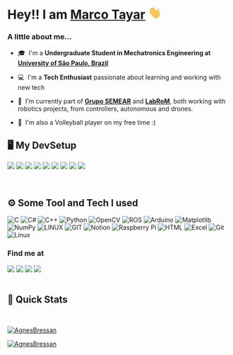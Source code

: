 
<h1>Hey!! I am <a href="https://github.com/Defcon27">Marco Tayar</a>
<img width="30px" margin="0px" src="https://raw.githubusercontent.com/ABSphreak/ABSphreak/master/gifs/Hi.gif">
</h1>

### A little about me...
- 🎓&nbsp; I'm a **Undergraduate Student in Mechatronics Engineering at [ University of São Paulo, Brazil](https://www5.usp.br/)**

- 💻&nbsp; I'm a **Tech Enthusiast**  passionate about learning and working with new tech<br/>

- 🤖&nbsp; I’m currently part of **[Grupo SEMEAR](https://github.com/Grupo-SEMEAR-USP)** and **[LabRoM](https://github.com/EESC-LabRoM)**, both working with robotics projects, from controllers, autonomous and drones.

- 🏐&nbsp; I'm also a Volleyball player on my free time :)


## 🖥️ My DevSetup
<img src="https://img.shields.io/badge/Linux-555555.svg?&style=flat-square&logo=Linux&logoColor=E2231A"> <img src="https://img.shields.io/badge/Windows-555555.svg?&style=flat-square&logo=windows&logoColor=0078D6"> <img src="https://img.shields.io/badge/Firefox-555555.svg?&style=flat-square&logo=firefox&logoColor=fc7303"> <img src="https://img.shields.io/badge/Chrome-555555.svg?&style=flat-square&logo=google-chrome&logoColor=FABC0C"> <img src="https://img.shields.io/badge/VS Code-555555?style=flat-square&logo=visual-studio-code&logoColor=007ACC"> <img src="https://img.shields.io/badge/Terminal-555555.svg?&style=flat-square&logo=powershell&logoColor=white"> <img src="https://img.shields.io/badge/GitHub-555555.svg?&style=flat-square&logo=github&logoColor=423f3d"> <img src="https://img.shields.io/badge/Notion-555555.svg?&style=flat-square&logo=notion&logoColor=dbd9d7"> <img src="https://img.shields.io/badge/Spotify-555555.svg?&style=flat-square&logo=spotify&logoColor=1ED760"> 

<br/>


## ⚙️ Some Tool and Tech I used

![C](https://img.shields.io/badge/c-%2300599C.svg?style=for-the-badge&logo=c&logoColor=white) ![C#](https://img.shields.io/badge/c%23-%23239120.svg?style=for-the-badge&logo=c-sharp&logoColor=white) ![C++](https://img.shields.io/badge/c++-%2300599C.svg?style=for-the-badge&logo=c%2B%2B&logoColor=white) ![Python](https://img.shields.io/badge/python-3670A0?style=for-the-badge&logo=python&logoColor=ffdd54) ![OpenCV](https://img.shields.io/badge/opencv-%23white.svg?style=for-the-badge&logo=opencv&logoColor=white) ![ROS](https://img.shields.io/badge/ros-%230A0FF9.svg?style=for-the-badge&logo=ros&logoColor=white) ![Arduino](https://img.shields.io/badge/-Arduino-00979D?style=for-the-badge&logo=Arduino&logoColor=white) ![Matplotlib](https://img.shields.io/badge/Matplotlib-%23ffffff.svg?style=for-the-badge&logo=Matplotlib&logoColor=black) ![NumPy](https://img.shields.io/badge/numpy-%23013243.svg?style=for-the-badge&logo=numpy&logoColor=white) ![LINUX](https://img.shields.io/badge/Linux-FCC624?style=for-the-badge&logo=linux&logoColor=black) ![GIT](https://img.shields.io/badge/Git-fc6d26?style=for-the-badge&logo=git&logoColor=white) ![Notion](https://img.shields.io/badge/Notion-%23000000.svg?style=for-the-badge&logo=notion&logoColor=white) ![Raspberry Pi](https://img.shields.io/badge/-RaspberryPi-C51A4A?style=for-the-badge&logo=Raspberry-Pi) ![HTML](https://img.shields.io/badge/HTML-239120?style=for-the-badge&logo=html5&logoColor=white) ![Excel](https://img.shields.io/badge/Microsoft_Excel-217346?style=for-the-badge&logo=microsoft-excel&logoColor=white) ![Git](https://img.shields.io/badge/tensorflow-%2300599C.svg?style=for-the-badge&logo=c&logoColor=white) ![Linux](https://img.shields.io/badge/Linux-E34F26?style=for-the-badge&logo=linux&logoColor=black) 
<br/>

### Find me at
<div>
  <a href = "mailto:marcotayar@usp.br"><img src="https://img.shields.io/badge/-Gmail-%23333?style=for-the-badge&logo=gmail&logoColor=white" target="_blank"></a>
  <a href="https://www.linkedin.com/in/marco-tayar/" target="_blank"><img src="https://img.shields.io/badge/-LinkedIn-%230077B5?style=for-the-badge&logo=linkedin&logoColor=white" target="_blank"></a>
  <a href="https://github.com/marcotayar" target="_blank"><img src="https://img.shields.io/badge/GitHub-100000?style=for-the-badge&logo=github&logoColor=white" target="_blank"></a>
  <a href="https://www.instagram.com/marcotayar/" target="_blank"><img src="https://img.shields.io/badge/Instagram-E4405F?style=for-the-badge&logo=instagram&logoColor=white" target="_blank"></a>
<div>

<br/>

## 🚀 Quick Stats

<br/>

[![AgnesBressan](https://github-readme-stats.vercel.app/api?username=marcotayar&theme=dracula)](https://github.com/anuraghazra/github-readme-stats)

[![AgnesBressan](https://github-readme-stats.vercel.app/api/top-langs/?username=marcotayar&hide=html&layout=compact&theme=dracula)](https://github.com/anuraghazra/github-readme-stats)
